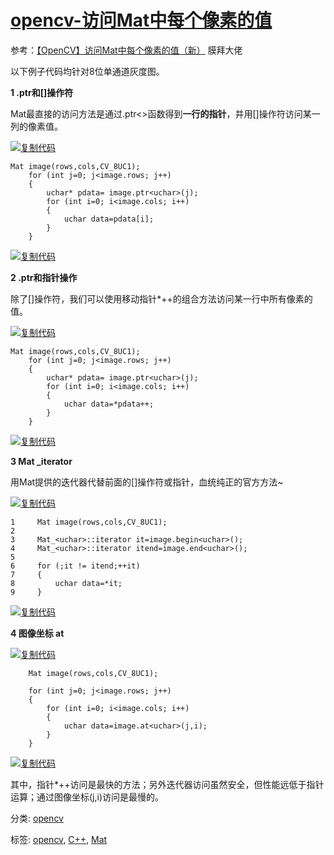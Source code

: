# [opencv-访问Mat中每个像素的值](https://www.cnblogs.com/Tang-tangt/p/9392945.html) 

参考：[【OpenCV】访问Mat中每个像素的值（新）](https://blog.csdn.net/xiaowei_cqu/article/details/19839019)   膜拜大佬

 

以下例子代码均针对8位单通道灰度图。

 

**1 .ptr和[]操作符**

 Mat最直接的访问方法是通过.ptr<>函数得到**一行的指针**，并用[]操作符访问某一列的像素值。

[![复制代码](https://common.cnblogs.com/images/copycode.gif)](javascript:void(0);)

```
Mat image(rows,cols,CV_8UC1);
    for (int j=0; j<image.rows; j++) 
    {
        uchar* pdata= image.ptr<uchar>(j);
        for (int i=0; i<image.cols; i++) 
        {
            uchar data=pdata[i];
        }                 
    }
```

[![复制代码](https://common.cnblogs.com/images/copycode.gif)](javascript:void(0);)

 

**2 .ptr和指针操作**

除了[]操作符，我们可以使用移动指针*++的组合方法访问某一行中所有像素的值。

[![复制代码](https://common.cnblogs.com/images/copycode.gif)](javascript:void(0);)

```
Mat image(rows,cols,CV_8UC1);
    for (int j=0; j<image.rows; j++) 
    {
        uchar* pdata= image.ptr<uchar>(j);
        for (int i=0; i<image.cols; i++) 
        {
            uchar data=*pdata++;
        }                 
    }
```

[![复制代码](https://common.cnblogs.com/images/copycode.gif)](javascript:void(0);)

 

**3 Mat _iterator**

用Mat提供的迭代器代替前面的[]操作符或指针，血统纯正的官方方法~

[![复制代码](https://common.cnblogs.com/images/copycode.gif)](javascript:void(0);)

```
1     Mat image(rows,cols,CV_8UC1);
2 
3     Mat_<uchar>::iterator it=image.begin<uchar>();
4     Mat_<uchar>::iterator itend=image.end<uchar>();
5 
6     for (;it != itend;++it)
7     {
8         uchar data=*it;
9     }
```

[![复制代码](https://common.cnblogs.com/images/copycode.gif)](javascript:void(0);)

 

**4 图像坐标 at**

[![复制代码](https://common.cnblogs.com/images/copycode.gif)](javascript:void(0);)

```
    Mat image(rows,cols,CV_8UC1);

    for (int j=0; j<image.rows; j++) 
    {
        for (int i=0; i<image.cols; i++) 
        {
            uchar data=image.at<uchar>(j,i);
        }                 
    }
```

[![复制代码](https://common.cnblogs.com/images/copycode.gif)](javascript:void(0);)

 

 

其中，指针*++访问是最快的方法；另外迭代器访问虽然安全，但性能远低于指针运算；通过图像坐标(j,i)访问是最慢的。

 



分类: [opencv](https://www.cnblogs.com/Tang-tangt/category/1266206.html)

标签: [opencv](https://www.cnblogs.com/Tang-tangt/tag/opencv/), [C++](https://www.cnblogs.com/Tang-tangt/tag/C%2B%2B/), [Mat](https://www.cnblogs.com/Tang-tangt/tag/Mat/)